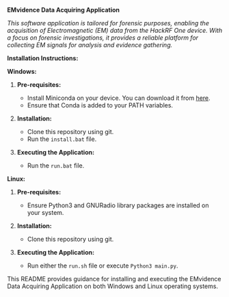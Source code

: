 **EMvidence Data Acquiring Application**

*This software application is tailored for forensic purposes, enabling the acquisition of Electromagnetic (EM) data from the HackRF One device. With a focus on forensic investigations, it provides a reliable platform for collecting EM signals for analysis and evidence gathering.*

**Installation Instructions:**


**Windows:**
1. **Pre-requisites:**
   - Install Miniconda on your device. You can download it from [here](https://docs.anaconda.com/free/miniconda/).
   - Ensure that Conda is added to your PATH variables.

2. **Installation:**
   - Clone this repository using git.
   - Run the `install.bat` file.

3. **Executing the Application:**
   - Run the `run.bat` file.

**Linux:**
1. **Pre-requisites:**
   - Ensure Python3 and GNURadio library packages are installed on your system.

2. **Installation:**
   - Clone this repository using git.

3. **Executing the Application:**
   - Run either the `run.sh` file or execute `Python3 main.py`.

This README provides guidance for installing and executing the EMvidence Data Acquiring Application on both Windows and Linux operating systems.
